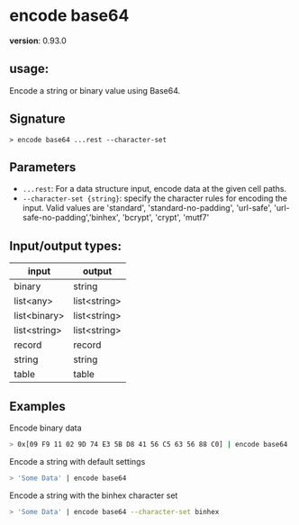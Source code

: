 # encode base64

**version**: 0.93.0

## **usage**:

Encode a string or binary value using Base64.

## Signature

`> encode base64 ...rest --character-set`

## Parameters

- `...rest`: For a data structure input, encode data at the given cell paths.
- `--character-set {string}`: specify the character rules for encoding the input.
  Valid values are 'standard', 'standard-no-padding', 'url-safe', 'url-safe-no-padding','binhex', 'bcrypt', 'crypt', 'mutf7'

## Input/output types:

| input          | output         |
| -------------- | -------------- |
| binary         | string         |
| list\<any\>    | list\<string\> |
| list\<binary\> | list\<string\> |
| list\<string\> | list\<string\> |
| record         | record         |
| string         | string         |
| table          | table          |

## Examples

Encode binary data

```bash
> 0x[09 F9 11 02 9D 74 E3 5B D8 41 56 C5 63 56 88 C0] | encode base64
```

Encode a string with default settings

```bash
> 'Some Data' | encode base64
```

Encode a string with the binhex character set

```bash
> 'Some Data' | encode base64 --character-set binhex
```
